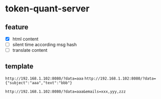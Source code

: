 # token-quant-server

## feature

- [x] html content
- [ ] silent time according msg hash
- [ ] translate content

## template

`http://192.168.1.102:8080/?data=aaa`
`http://192.168.1.102:8080/?data={"subject":"aaa","text":"bbb"}`

`http://192.168.1.102:8080/?data=aaa&emails=xxx,yyy,zzz`

